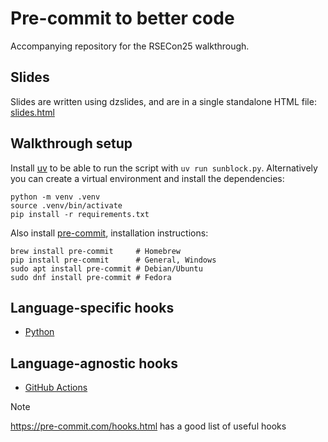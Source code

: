 # Pre-commit to better code

Accompanying repository for the RSECon25 walkthrough.

## Slides

Slides are written using dzslides, and are in a single standalone HTML file: [slides.html](slides.html)

## Walkthrough setup

Install [uv](https://github.com/astral-sh/uv) to be able to run the script with `uv run sunblock.py`. Alternatively you can create a virtual environment and install the dependencies:

```shell
python -m venv .venv
source .venv/bin/activate
pip install -r requirements.txt
```

Also install [pre-commit](https://pre-commit.com/), installation instructions:

```shell
brew install pre-commit     # Homebrew
pip install pre-commit      # General, Windows
sudo apt install pre-commit # Debian/Ubuntu
sudo dnf install pre-commit # Fedora
```

## Language-specific hooks

- [Python](Python.md)

## Language-agnostic hooks

- [GitHub Actions](GitHubActions.md)

> [!NOTE]
> https://pre-commit.com/hooks.html has a good list of useful hooks
